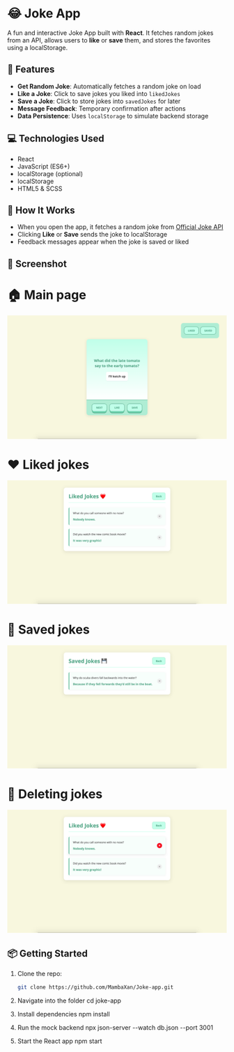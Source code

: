 # 😂 Joke App

A fun and interactive Joke App built with **React**. It fetches random jokes from an API, allows users to **like** or **save** them, and stores the favorites using a localStorage.

## 🚀 Features

- **Get Random Joke**: Automatically fetches a random joke on load
- **Like a Joke**: Click to save jokes you liked into `likedJokes`
- **Save a Joke**: Click to store jokes into `savedJokes` for later
- **Message Feedback**: Temporary confirmation after actions
- **Data Persistence**: Uses `localStorage` to simulate backend storage

## 💻 Technologies Used

- React
- JavaScript (ES6+)
- localStorage (optional)
- localStorage
- HTML5 & SCSS

## 🧩 How It Works

- When you open the app, it fetches a random joke from [Official Joke API](https://official-joke-api.appspot.com/)
- Clicking **Like** or **Save** sends the joke to localStorage
- Feedback messages appear when the joke is saved or liked

## 📸 Screenshot

# 🏠 Main page
![Main page](./screenshots/screenshot1.png)

# ❤️ Liked jokes
![Liked jokes](./screenshots/screenshot2.png)

# 📂 Saved jokes
![Saved jokes](./screenshots/screenshot4.png)

# 🚫 Deleting jokes
![Deleting jokes](./screenshots/screenshot3.png)

## 📦 Getting Started

1. Clone the repo:
   ```bash
   git clone https://github.com/MambaXan/Joke-app.git

2. Navigate into the folder
    cd joke-app

3. Install dependencies
    npm install

4. Run the mock backend
    npx json-server --watch db.json --port 3001

5. Start the React app
    npm start